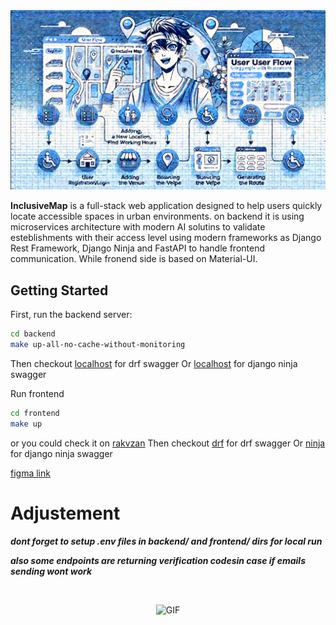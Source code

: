 <img src="docs/image.png">

<strong>InclusiveMap</strong> is a  full-stack web application designed to help users quickly locate accessible spaces in urban environments.
on backend it is using microservices architecture with modern AI solutins to validate esteblishments with their access level  using modern frameworks as Django Rest Framework, Django Ninja and FastAPI to handle frontend communication. While fronend side is based on Material-UI.



## Getting Started
First, run the backend server:

```bash
cd backend
make up-all-no-cache-without-monitoring
```

Then checkout [localhost](http://localhost/api/swagger/) for drf swagger
Or [localhost](http://localhost/api/v1/ninja/docs) for django ninja swagger


Run frontend
```bash
cd frontend
make up
```
or you could check it on [rakvzan](https://rakvzan.space/)
Then checkout [drf](https://api.rakvzan.space/api/swagger/) for drf swagger
Or [ninja](https://api.rakvzan.space/api/v1/ninja/docs) for django ninja swagger

[figma link](https://www.figma.com/design/I6EbpelFsat54aXF4JiG33/InclusiveMap?node-id=0-1&p=f)


# Adjustement
***dont forget to setup .env files in backend/ and frontend/ dirs for local run***

***also some endpoints are returning verification codesin case if emails sending wont work***

<br>
<p align="center" style="text-align: center;">
  <img src="https://i0.wp.com/pa1.narvii.com/5766/8b96c9a66c984bebafa086748bd7b6c014e486fc_hq.gif" alt="GIF">
</p>